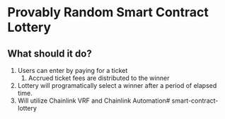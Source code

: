 # Provably Random Smart Contract Lottery

## What should it do?

1. Users can enter by paying for a ticket
    1. Accrued ticket fees are distributed to the winner
2. Lottery will programatically select a winner after a period of elapsed time.
3. Will utilize Chainlink VRF and Chainlink Automation# smart-contract-lottery
